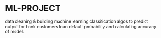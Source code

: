 # ML-PROJECT
data cleaning & building machine learning classification algos to predict output for bank customers loan default probability and calculating accuracy of model.
